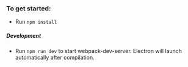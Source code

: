 ### To get started:
* Run `npm install`

##### Development
* Run `npm run dev` to start webpack-dev-server. Electron will launch automatically after compilation.
